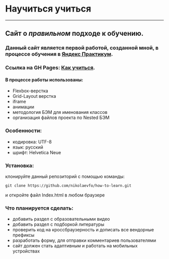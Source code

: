 # Научиться учиться
------

## Сайт о *правильном* подходе к обучению.

### Данный сайт является первой работой, созданной мной, в процессе обучения в [Яндекс Практикум](https://praktikum.yandex.ru/ "Я Яндекс Практикум").

### Ссылка на GH Pages: [Как учиться](https://nikolaevfo.github.io/how-to-learn/index.html).

#### В процессе работы использованы: 
* Flexbox-верстка
* Grid-Layout верстка
* iframe
* анимации
* методология БЭМ для именования классов
* организация файлов проекта по Nested БЭМ

### Особенности:
* кодировка: UTF-8
* язык: русский
* шрифт: Helvetica Neue

### Установка:
клонируйте данный репозиторий с помощью команды:
```
git clone https://github.com/nikolaevfo/how-to-learn.git
```
и откройте файл Index.html в любом браузере


### Что планируется сделать:
* добавить раздел с образовательными видео
* добавить раздел с подборкой литературы
* проверить код на кроссбраузерность и дописать все вендорные префиксы
* разработать форму, для отправки комментариев пользователями
* сайт должен стать адаптивным и работать на мобильных устройствах
